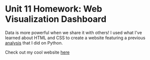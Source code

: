 # Unit 11 Homework: Web Visualization Dashboard

Data is more powerful when we share it with others! I used what I've learned about HTML and CSS to create a website featuring a previous [analysis](https://github.com/sheylaperez96/python-api-challenge) that I did on Python.

Check out my cool website [here](https://sheylaperez96.github.io/Web-Design-Challenge/)



